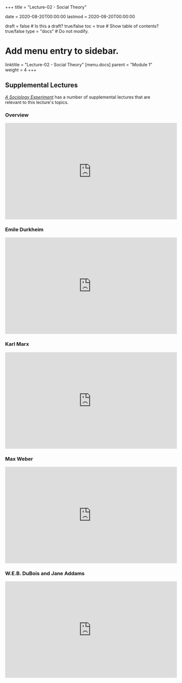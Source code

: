 +++
title = "Lecture-02 - Social Theory"

date = 2020-08-20T00:00:00
lastmod = 2020-08-20T00:00:00

draft = false  # Is this a draft? true/false
toc = true  # Show table of contents? true/false
type = "docs"  # Do not modify.

# Add menu entry to sidebar.
linktitle = "Lecture-02 - Social Theory"
[menu.docs]
  parent = "Module 1"
  weight = 4
+++

## Supplemental Lectures
*<a href = "" target = "_blank">A Sociology Experiment</a>* has a number of supplemental lectures that are relevant to this lecture's topics.

### Overview
<iframe width="560" height="315" src="https://www.youtube.com/embed/dpn1EIib9bM" frameborder="0" allow="accelerometer; autoplay; encrypted-media; gyroscope; picture-in-picture" allowfullscreen></iframe>

### Emile Durkheim
<iframe width="560" height="315" src="https://www.youtube.com/embed/gQv90bo2E6M" frameborder="0" allow="accelerometer; autoplay; encrypted-media; gyroscope; picture-in-picture" allowfullscreen></iframe>

### Karl Marx
<iframe width="560" height="315" src="https://www.youtube.com/embed/DHdPP7X3T_4" frameborder="0" allow="accelerometer; autoplay; encrypted-media; gyroscope; picture-in-picture" allowfullscreen></iframe>

### Max Weber
<iframe width="560" height="315" src="https://www.youtube.com/embed/OBhUvrHMeQ0" frameborder="0" allow="accelerometer; autoplay; encrypted-media; gyroscope; picture-in-picture" allowfullscreen></iframe>

### W.E.B. DuBois and Jane Addams
<iframe width="560" height="315" src="https://www.youtube.com/embed/I0v5bsoZBeI" frameborder="0" allow="accelerometer; autoplay; encrypted-media; gyroscope; picture-in-picture" allowfullscreen></iframe>